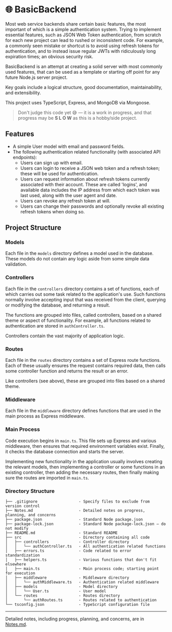# 🌐 BasicBackend

Most web service backends share certain basic features, the most important of which is a simple authentication system. Trying to implement essential features, such as JSON Web Token authentication, from scratch for each new project can lead to rushed or inconsistent code. For example, a commonly seen mistake or shortcut is to avoid using refresh tokens for authentication, and to instead issue regular JWTs with ridiculously long expiration times; an obvious security risk.

BasicBackend is an attempt at creating a solid server with most commonly used features, that can be used as a template or starting off point for any future Node.js server project.

Key goals include a logical structure, good documentation, maintainability, and extensibility.

This project uses TypeScript, Express, and MongoDB via Mongoose. 



> Don't judge this code yet 😅 — it is a work in progress, and that progress may be **S L O W** as this is a hobby/side project.



## Features

- A simple User model with email and password fields.
- The following authentication related functionality (with associated API endpoints):
  - Users can sign up with email.
  - Users can login to receive a JSON web token and a refresh token; these will be used for authentication.
  - Users can request information about refresh tokens currently associated with their account. These are called 'logins', and available data includes the IP address from which each token was last used, along with the user agent and date.
  - Users can revoke any refresh token at will.
  - Users can change their passwords and optionally revoke all existing refresh tokens when doing so.



## Project Structure

### Models

Each file in the `models` directory defines a model used in the database. These models do not contain any logic aside from some simple data validation.

### Controllers

Each file in the `controllers` directory contains a set of functions, each of which carries out some task related to the application's use. Such functions normally involve accepting input that was received from the client, querying or modifying the database, and returning a result.

The functions are grouped into files, called controllers, based on a shared theme or aspect of functionality. For example, all functions related to authentication are stored in `authController.ts`.

Controllers contain the vast majority of application logic.

### Routes

Each file in the `routes` directory contains a set of Express route functions. Each of these usually ensures the request contains required data, then calls some controller function and returns the result or an error.

Like controllers (see above), these are grouped into files based on a shared theme.

### Middleware

Each file in the `middleware` directory defines functions that are used in the main process as Express middleware.

### Main Process

Code execution begins in `main.ts`. This file sets up Express and various middleware, then ensures that required environment variables exist. Finally, it checks the database connection and starts the server.

Implementing new functionality in the application usually involves creating the relevant models, then implementing a controller or some functions in an existing controller, then adding the necessary routes, then finally making sure the routes are imported in `main.ts`.

### Directory Structure

```
├── .gitignore					- Specify files to exclude from version control
├── Notes.md					- Detailed notes on progress, planning, and concerns
├── package.json				- Standard Node package.json
├── package-lock.json			- Standard Node package-lock.json — do not modify
├── README.md 					- Standard README
├── src							- Directory containing all code
│   ├── controllers				- Controller directory
│   │   └── authController.ts	- All authentication related functions
│   ├── errors.ts				- Code related to error standardization
│   ├── helpers.ts				- Various functions that don't fit elsewhere
│   ├── main.ts					- Main process code; starting point for execution
│   ├── middleware				- Middleware directory
│   │   └── authMiddleware.ts	- Authentication related middleware
│   ├── models					- Model directory
│   │   └── User.ts				- User model
│   └── routes					- Routes directory
│       └── authRoutes.ts		- Routes related to authentication
└── tsconfig.json				- TypeScript configuration file
```



------

Detailed notes, including progress, planning, and concerns, are in [Notes.md](./Notes.md).